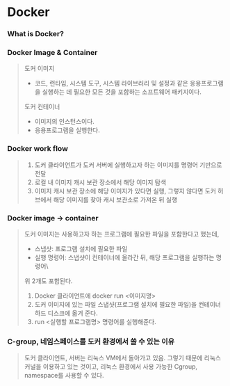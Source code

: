 # Docker

### What is Docker?

>

### Docker Image & Container

> 도커 이미지
>
> * 코드, 런타임, 시스템 도구, 시스템 라이브러리 및 설정과 같은 응용프로그램을 실행하는 데 필요한 모든 것을 포함하는 소프트웨어 패키지이다.
>
>
>
> 도커 컨테이너
>
> * 이미지의 인스턴스이다.
> * 응용프로그램을 실행한다.



### Docker work flow

> 1. 도커 클라이언트가 도커 서버에 실행하고자 하는 이미지를 명령어 기반으로 전달
> 2. 로컬 내 이미지 캐시 보관 장소에서 해당 이미지 탐색
> 3. 이미지 캐시 보관 장소에 해당 이미지가 있다면 실행, 그렇지 않다면 도커 허브에서 해당 이미지를 찾아 캐시 보관소로 가져온 뒤 실행



### Docker image -> container

> 도커 이미지는 사용하고자 하는 프로그램에 필요한 파일을 포함한다고 했는데,
>
> * 스냅샷: 프로그램 설치에 필요한 파일
> * 실행 명령어: 스냅샷이 컨테이너에 올라간 뒤, 해당 프로그램을 실행하는 명령어\
>
>
> 위 2개도 포함된다.
>
> 1. Docker 클라이언트에 docker run <이미지명>
> 2. 도커 이미지에 있는 파일 스냅샷(프로그램 설치에 필요한 파일)을 컨테이너 하드 디스크에 옮겨 준다.
> 3. run <실행할 프로그램명> 명령어를 실행해준다.



### C-group, 네임스페이스를 도커 환경에서 쓸 수 있는 이유

> 도커 클라이언트, 서버는 리눅스 VM에서 돌아가고 있음. 그렇기 때문에 리눅스 커널을 이용하고 있는 것이고, 리눅스 환경에서 사용 가능한 Cgroup, namespace를 사용할 수 있다.



